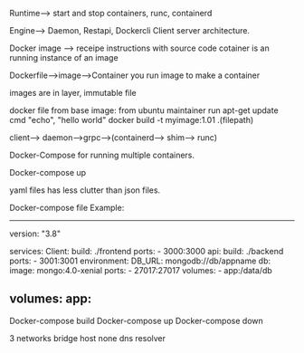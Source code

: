 Runtime--> start and stop containers, runc, containerd

Engine--> Daemon, Restapi, Dockercli Client server architecture.

Docker image --> receipe
instructions with source code
cotainer is an running instance of an image

Dockerfile-->image-->Container
you run image to make a container

images are in layer, immutable file

docker file from base image:
    from ubuntu
    maintainer
    run apt-get update
    cmd "echo", "hello world"
    docker build -t myimage:1.01 .(filepath)

client--> daemon-->grpc-->(containerd--> shim--> runc)

Docker-Compose for running multiple containers.

Docker-compose up

yaml files has less clutter than json files.

Docker-compose file Example:

-----
version: "3.8"

services:
    Client:
        build: ./frontend
        ports: 
            - 3000:3000
    api:
        build: ./backend
        ports: 
            - 3001:3001
        environment:
            DB_URL: mongodb://db/appname
    db:
        image: mongo:4.0-xenial
        ports: 
            - 27017:27017
        volumes:
            - app:/data/db

volumes:
    app: 
-----

Docker-compose build
Docker-compose up
Docker-compose down

3 networks bridge host none
dns resolver